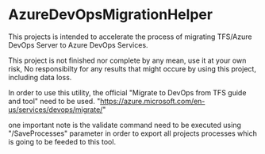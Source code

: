 # AzureDevOpsMigrationHelper

This projects is intended to accelerate the process of migrating TFS/Azure DevOps Server to Azure DevOps Services.

This project is not finished nor complete by any mean, use it at your own risk, No responsibilty for any results that might occure by using this project, including data loss.

In order to use this utility, the official "Migrate to DevOps from TFS guide and tool" need to be used. "https://azure.microsoft.com/en-us/services/devops/migrate/"

one important note is the validate command need to be executed using "/SaveProcesses" parameter in order to export all projects processes which is going to be feeded to this tool.
